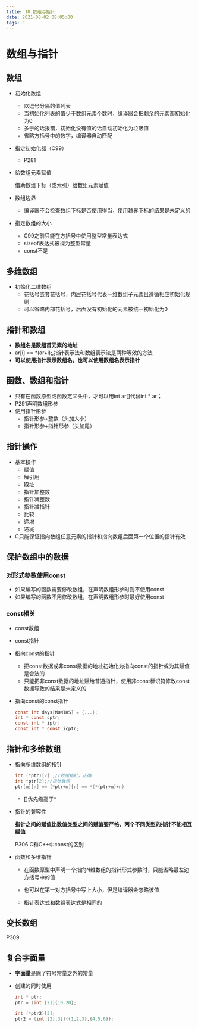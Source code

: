 ```yaml
---
title: 10.数组与指针
date: 2021-08-02 08:05:00
tags: C
---
```


# 数组与指针

## 数组

- 初始化数组

    - 以逗号分隔的值列表
    -  当初始化列表的值少于数组元素个数时，编译器会把剩余的元素都初始化为0
    - 多于的话报错，初始化没有值的话自动初始化为垃圾值
    - 省略方括号中的数字，编译器自动匹配

- 指定初始化器（C99）

    - P281

- 给数组元素赋值

    借助数组下标（或索引）给数组元素赋值

- 数组边界

    - 编译器不会检查数组下标是否使用得当，使用越界下标的结果是未定义的

- 指定数组的大小

    - C99之前只能在方括号中使用整型常量表达式
    - sizeof表达式被视为整型常量
    - const不是

## 多维数组

- 初始化二维数组
    - 花括号嵌套花括号，内层花括号代表一维数组子元素且遵循相应初始化规则
    - 可以省略内部花括号，后面没有初始化的元素被统一初始化为0

## 指针和数组

- **数组名是数组首元素的地址**
- ar[i] == *(ar+i);,指针表示法和数组表示法是两种等效的方法
- **可以使用指针表示数组名，也可以使用数组名表示指针**

## 函数、数组和指针

- 只有在函数原型或函数定义头中，才可以用int ar[]代替int * ar；
- P291声明数组形参
- 使用指针形参
    - 指针形参+整数（头加大小）
    - 指针形参+指针形参（头加尾）

## 指针操作

- 基本操作
    - 赋值
    - 解引用
    - 取址
    - 指针加整数
    - 指针减整数
    - 指针减指针
    - 比较
    - 递增
    - 递减
- C只能保证指向数组任意元素的指针和指向数组后面第一个位置的指针有效

## 保护数组中的数据

### 对形式参数使用const

- 如果编写的函数需要修改数组，在声明数组形参时则不使用const
- 如果编写的函数不用修改数组，在声明数组形参时最好使用const

### const相关

- const数组

- const指针

- 指向const的指针

    - 把const数据或非const数据的地址初始化为指向const的指针或为其赋值是合法的
    - 只能把非const数据的地址赋给普通指针，使用非const标识符修改const数据导致的结果是未定义的

- 指向const的const指针

    ```C
    const int days[MONTHS] = {...};
    int * const cptr;
    const int * iptr;
    const int * const icptr;
    ```

## 指针和多维数组

- 指向多维数组的指针

    ```C
    int (*ptr)[2] ;//数组指针，正确
    int *ptr[2];//指针数组
    ptr[m][n] == (*ptr+m)[n] == *(*(ptr+m)+n)
    ```

    - []优先级高于*

- 指针的兼容性

    **指针之间的赋值比数值类型之间的赋值要严格，两个不同类型的指针不能相互赋值**

    P306 C和C++中const的区别

- 函数和多维指针

    - 在函数原型中声明一个指向N维数组的指针形式参数时，只能省略最左边方括号中的值

    - 也可以在第一对方括号中写上大小，但是编译器会忽略该值
    - 指针表达式和数组表达式是相同的

## 变长数组

P309

## 复合字面量

- **字面量**是除了符号常量之外的常量

- 创建的同时使用

    ```C
    int * ptr;
    ptr = (int [2]){10.20};
    
    int (*ptr2)[3];
    ptr2 = (int [2][3]){{1,2,3},{4,5,6}};
    ```

    